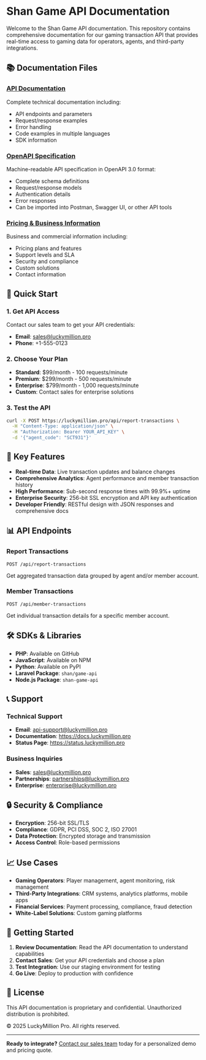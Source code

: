 # Shan Game API Documentation

Welcome to the Shan Game API documentation. This repository contains comprehensive documentation for our gaming transaction API that provides real-time access to gaming data for operators, agents, and third-party integrations.

## 📚 Documentation Files

### [API Documentation](SHAN_GAME_API_DOCUMENTATION.md)
Complete technical documentation including:
- API endpoints and parameters
- Request/response examples
- Error handling
- Code examples in multiple languages
- SDK information

### [OpenAPI Specification](shan-game-api-spec.yaml)
Machine-readable API specification in OpenAPI 3.0 format:
- Complete schema definitions
- Request/response models
- Authentication details
- Error responses
- Can be imported into Postman, Swagger UI, or other API tools

### [Pricing & Business Information](SHAN_API_PRICING_AND_BUSINESS.md)
Business and commercial information including:
- Pricing plans and features
- Support levels and SLA
- Security and compliance
- Custom solutions
- Contact information

## 🚀 Quick Start

### 1. Get API Access
Contact our sales team to get your API credentials:
- **Email**: sales@luckymillion.pro
- **Phone**: +1-555-0123

### 2. Choose Your Plan
- **Standard**: $99/month - 100 requests/minute
- **Premium**: $299/month - 500 requests/minute  
- **Enterprise**: $799/month - 1,000 requests/minute
- **Custom**: Contact sales for enterprise solutions

### 3. Test the API
```bash
curl -X POST https://luckymillion.pro/api/report-transactions \
  -H "Content-Type: application/json" \
  -H "Authorization: Bearer YOUR_API_KEY" \
  -d '{"agent_code": "SCT931"}'
```

## 🔑 Key Features

- **Real-time Data**: Live transaction updates and balance changes
- **Comprehensive Analytics**: Agent performance and member transaction history
- **High Performance**: Sub-second response times with 99.9%+ uptime
- **Enterprise Security**: 256-bit SSL encryption and API key authentication
- **Developer Friendly**: RESTful design with JSON responses and comprehensive docs

## 📊 API Endpoints

### Report Transactions
```
POST /api/report-transactions
```
Get aggregated transaction data grouped by agent and/or member account.

### Member Transactions  
```
POST /api/member-transactions
```
Get individual transaction details for a specific member account.

## 🛠️ SDKs & Libraries

- **PHP**: Available on GitHub
- **JavaScript**: Available on NPM
- **Python**: Available on PyPI
- **Laravel Package**: `shan/game-api`
- **Node.js Package**: `shan-game-api`

## 📞 Support

### Technical Support
- **Email**: api-support@luckymillion.pro
- **Documentation**: https://docs.luckymillion.pro
- **Status Page**: https://status.luckymillion.pro

### Business Inquiries
- **Sales**: sales@luckymillion.pro
- **Partnerships**: partnerships@luckymillion.pro
- **Enterprise**: enterprise@luckymillion.pro

## 🔒 Security & Compliance

- **Encryption**: 256-bit SSL/TLS
- **Compliance**: GDPR, PCI DSS, SOC 2, ISO 27001
- **Data Protection**: Encrypted storage and transmission
- **Access Control**: Role-based permissions

## 📈 Use Cases

- **Gaming Operators**: Player management, agent monitoring, risk management
- **Third-Party Integrations**: CRM systems, analytics platforms, mobile apps
- **Financial Services**: Payment processing, compliance, fraud detection
- **White-Label Solutions**: Custom gaming platforms

## 🎯 Getting Started

1. **Review Documentation**: Read the API documentation to understand capabilities
2. **Contact Sales**: Get your API credentials and choose a plan
3. **Test Integration**: Use our staging environment for testing
4. **Go Live**: Deploy to production with confidence

## 📄 License

This API documentation is proprietary and confidential. Unauthorized distribution is prohibited.

© 2025 LuckyMillion Pro. All rights reserved.

---

**Ready to integrate?** [Contact our sales team](mailto:sales@luckymillion.pro) today for a personalized demo and pricing quote.